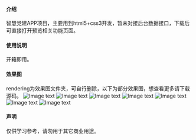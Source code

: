 #### 介绍
智慧党建APP项目，主要用到html5+css3开发，暂未对接后台数据接口，下载后可直接打开预览相关功能页面。

#### 使用说明
开箱即用。

#### 效果图
rendering为效果图文件夹，可自行删除，以下为部分效果图，想查看更多请下载源码。
![Image text](https://gitee.com/yinyuanbo/ttdj/raw/master/rendering/1.jpg)
![Image text](https://gitee.com/yinyuanbo/ttdj/raw/master/rendering/2.jpg)
![Image text](https://gitee.com/yinyuanbo/ttdj/raw/master/rendering/3.jpg)
![Image text](https://gitee.com/yinyuanbo/ttdj/raw/master/rendering/4.jpg)
![Image text](https://gitee.com/yinyuanbo/ttdj/raw/master/rendering/5.jpg)
![Image text](https://gitee.com/yinyuanbo/ttdj/raw/master/rendering/6.jpg)
![Image text](https://gitee.com/yinyuanbo/ttdj/raw/master/rendering/7.jpg)

#### 声明
仅供学习参考，请勿用于其它商业用途。